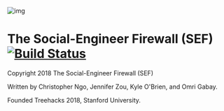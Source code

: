 ![img](https://raw.githubusercontent.com/ingochris/treehacks2018/master/frontend/src/SEF.png)
<h1>The Social-Engineer Firewall (SEF)<a href="https://travis-ci.org/fikovnik/ShiftIt"><img src="https://travis-ci.org/fikovnik/ShiftIt.svg" valign="middle" alt="Build Status"/></a></h1>

Copyright 2018 The Social-Engineer Firewall (SEF)

Written by Christopher Ngo, Jennifer Zou, Kyle O'Brien, and Omri Gabay. 

Founded Treehacks 2018, Stanford University.
